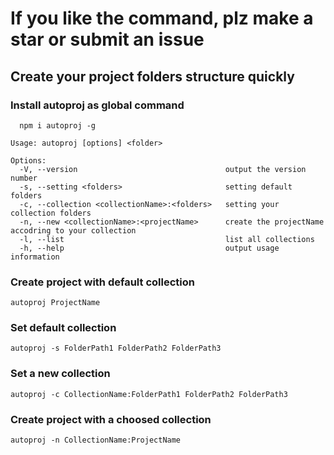 # If you like the command, plz make a star or submit an issue

## Create your project folders structure quickly

### Install autoproj as global command
```
  npm i autoproj -g
```

```
Usage: autoproj [options] <folder>

Options:
  -V, --version                                 output the version number
  -s, --setting <folders>                       setting default folders
  -c, --collection <collectionName>:<folders>   setting your collection folders
  -n, --new <collectionName>:<projectName>      create the projectName accodring to your collection
  -l, --list                                    list all collections
  -h, --help                                    output usage information

```

### Create project with default collection

```
autoproj ProjectName
```

### Set default collection

```
autoproj -s FolderPath1 FolderPath2 FolderPath3
```

### Set a new collection

```
autoproj -c CollectionName:FolderPath1 FolderPath2 FolderPath3
```

### Create project with a choosed collection

```
autoproj -n CollectionName:ProjectName
```


